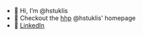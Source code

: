 - 👋 Hi, I’m @hstuklis
- 👀 Checkout the [hhp](https://hstuklis.github.io/) @hstuklis' homepage
- 💼 [LinkedIn](https://www.linkedin.com/in/henry-stuklis/)
